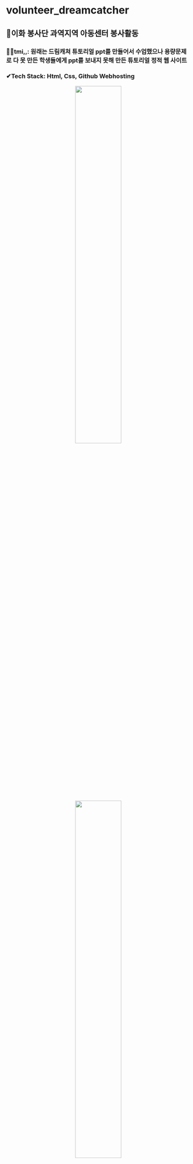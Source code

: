 # volunteer_dreamcatcher

## 🎇이화 봉사단 과역지역 아동센터 봉사활동 
### 🤸‍♂️tmi,,: 원래는 드림캐쳐 튜토리얼 ppt를 만들어서 수업했으나 용량문제로 다 못 만든 학생들에게 ppt를 보내지 못해 만든 튜토리얼 정적 웹 사이트
### ✔Tech Stack: Html, Css, Github Webhosting
<p align="center">
<img src="https://user-images.githubusercontent.com/80975932/155129448-48acfb81-ed83-454b-b5b0-2d93c1d99ff5.png" width="50%">
<img src="https://user-images.githubusercontent.com/80975932/155129572-59b056de-9b8f-411a-8481-5b348e58c481.png" width="50%">
<img src="https://user-images.githubusercontent.com/80975932/155130358-25c096c6-07f1-4cc3-9a40-4d92e8d9efc0.png" width="50%">
<img src="https://user-images.githubusercontent.com/80975932/155130477-028020fe-c23c-40c4-9aa4-1d07dd134006.png" width="60%">
</p>


